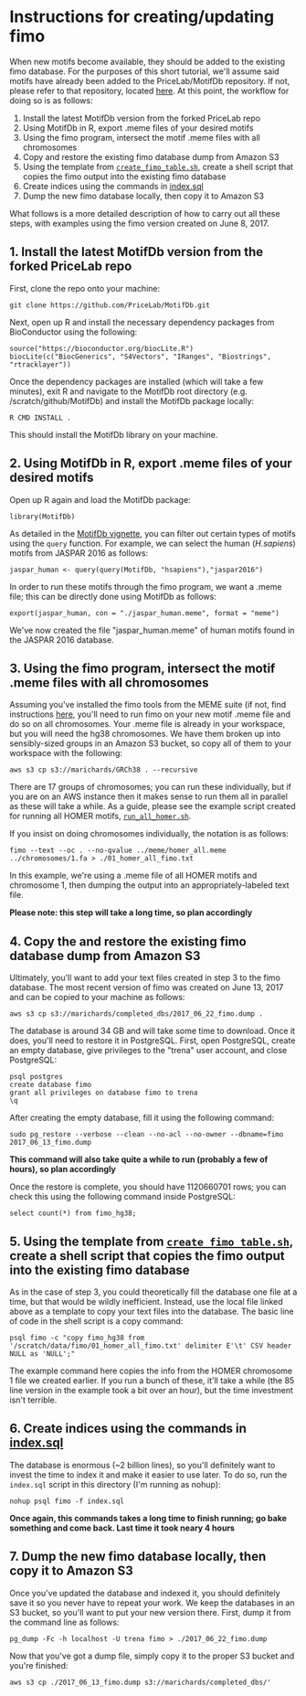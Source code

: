 # Instructions for creating/updating fimo

When new motifs become available, they should be added to the existing fimo database. For the purposes of this short tutorial, we'll assume said motifs have already been added to the PriceLab/MotifDb repository. If not, please refer to that repository, located [here](https://github.com/PriceLab/MotifDb). At this point, the workflow for doing so is as follows:

1. Install the latest MotifDb version from the forked PriceLab repo
2. Using MotifDb in R, export .meme files of your desired motifs
3. Using the fimo program, intersect the motif .meme files with all chromosomes
4. Copy and restore the existing fimo database dump from Amazon S3
5. Using the template from [`create_fimo_table.sh`](https://github.com/PriceLab/BDDS/blob/master/trenadb/fimo/create_fimo_table.sh), create a shell script that copies the fimo output into the existing fimo database
6. Create indices using the commands in [index.sql](https://github.com/PriceLab/BDDS/blob/master/trenadb/fimo/index.sql)
7. Dump the new fimo database locally, then copy it to Amazon S3

What follows is a more detailed description of how to carry out all these steps, with examples using the fimo version created on June 8, 2017. 

## 1. Install the latest MotifDb version from the forked PriceLab repo

First, clone the repo onto your machine:

`git clone https://github.com/PriceLab/MotifDb.git`

Next, open up R and install the necessary dependency packages from BioConductor using the following:

```
source("https://bioconductor.org/biocLite.R")
biocLite(c("BiocGenerics", "S4Vectors", "IRanges", "Biostrings", "rtracklayer"))
```

Once the dependency packages are installed (which will take a few minutes), exit R and navigate to the MotifDb root directory (e.g. /scratch/github/MotifDb) and install the MotifDb package locally:

`R CMD INSTALL .`

This should install the MotifDb library on your machine. 

## 2. Using MotifDb in R, export .meme files of your desired motifs

Open up R again and load the MotifDb package:

`library(MotifDb)`

As detailed in the [MotifDb vignette](http://bioconductor.org/packages/release/bioc/vignettes/MotifDb/inst/doc/MotifDb.pdf), you can filter out certain types of motifs using the `query` function. For example, we can select the human (*H.sapiens*) motifs from JASPAR 2016 as follows:

`jaspar_human <- query(query(MotifDb, "hsapiens"),"jaspar2016")`

In order to run these motifs through the fimo program, we want a .meme file; this can be directly done using MotifDb as follows:

`export(jaspar_human, con = "./jaspar_human.meme", format = "meme")`

We've now created the file "jaspar_human.meme" of human motifs found in the JASPAR 2016 database. 

## 3. Using the fimo program, intersect the motif .meme files with all chromosomes

Assuming you've installed the fimo tools from the MEME suite (if not, find instructions [here](http://meme-suite.org/doc/install.html?man_type=web), you'll need to run fimo on your new motif .meme file and do so on all chromosomes. Your .meme file is already in your workspace, but you will need the hg38 chromosomes. We have them broken up into sensibly-sized groups in an Amazon S3 bucket, so copy all of them to your workspace with the following:

`aws s3 cp s3://marichards/GRCh38 . --recursive`

There are 17 groups of chromosomes; you can run these individually, but if you are on an AWS instance then it makes sense to run them all in parallel as these will take a while. As a guide, please see the example script created for running all HOMER motifs, [`run_all_homer.sh`](https://github.com/PriceLab/BDDS/blob/master/trenadb/fimo/run_all_homer.sh). 

If you insist on doing chromosomes individually, the notation is as follows:

`fimo --text --oc . --no-qvalue ../meme/homer_all.meme ../chromosomes/1.fa > ./01_homer_all_fimo.txt`

In this example, we're using a .meme file of all HOMER motifs and chromosome 1, then dumping the output into an appropriately-labeled text file.

**Please note: this step will take a long time, so plan accordingly**

## 4. Copy the and restore the existing fimo database dump from Amazon S3

Ultimately, you'll want to add your text files created in step 3 to the fimo database. The most recent version of fimo was created on June 13, 2017 and can be copied to your machine as follows:

`aws s3 cp s3://marichards/completed_dbs/2017_06_22_fimo.dump .`

The database is around 34 GB and will take some time to download. Once it does, you'll need to restore it in PostgreSQL. First, open PostgreSQL, create an empty database, give privileges to the "trena" user account, and close PostgreSQL:

```
psql postgres
create database fimo
grant all privileges on database fimo to trena
\q
```

After creating the empty database, fill it using the following command:

`sudo pg_restore --verbose --clean --no-acl --no-owner --dbname=fimo 2017_06_13_fimo.dump`

**This command will also take quite a while to run (probably a few of hours), so plan accordingly**

Once the restore is complete, you should have 1120660701 rows; you can check this using the following command inside PostgreSQL:

`select count(*) from fimo_hg38;`

## 5. Using the template from [`create_fimo_table.sh`](https://github.com/PriceLab/BDDS/blob/master/trenadb/fimo/create_fimo_table.sh), create a shell script that copies the fimo output into the existing fimo database

As in the case of step 3, you could theoretically fill the database one file at a time, but that would be wildly inefficient. Instead, use the local file linked above as a template to copy your text files into the database. The basic line of code in the shell script is a copy command:

`psql fimo -c "copy fimo_hg38 from '/scratch/data/fimo/01_homer_all_fimo.txt' delimiter E'\t' CSV header NULL as 'NULL';"`

The example command here copies the info from the HOMER chromosome 1 file we created earlier. If you run a bunch of these, it'll take a while (the 85 line version in the example took a bit over an hour), but the time investment isn't terrible. 

## 6. Create indices using the commands in [index.sql](https://github.com/PriceLab/BDDS/blob/master/trenadb/fimo/index.sql)

The database is enormous (~2 billion lines), so you'll definitely want to invest the time to index it and make it easier to use later. To do so, run the `index.sql` script in this directory (I'm running as nohup):

`nohup psql fimo -f index.sql`

**Once again, this commands takes a long time to finish running; go bake something and come back. Last time it took neary 4 hours**

## 7. Dump the new fimo database locally, then copy it to Amazon S3

Once you've updated the database and indexed it, you should definitely save it so you never have to repeat your work. We keep the databases in an S3 bucket, so you'll want to put your new version there. First, dump it from the command line as follows:

`pg_dump -Fc -h localhost -U trena fimo > ./2017_06_22_fimo.dump`

Now that you've got a dump file, simply copy it to the proper S3 bucket and you're finished:

`aws s3 cp ./2017_06_13_fimo.dump s3://marichards/completed_dbs/'`

